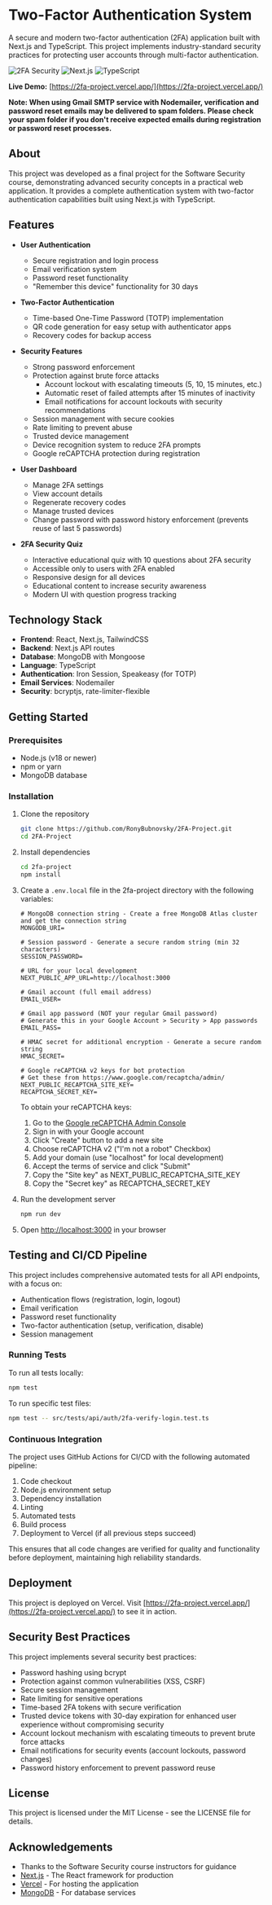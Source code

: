 # Two-Factor Authentication System

A secure and modern two-factor authentication (2FA) application built with Next.js and TypeScript. This project implements industry-standard security practices for protecting user accounts through multi-factor authentication.

![2FA Security](https://img.shields.io/badge/Security-2FA-green)
![Next.js](https://img.shields.io/badge/Built%20with-Next.js-black)
![TypeScript](https://img.shields.io/badge/Language-TypeScript-blue)

**Live Demo:** [https://2fa-project.vercel.app/](https://2fa-project.vercel.app/)

**Note: When using Gmail SMTP service with Nodemailer, verification and password reset emails may be delivered to spam folders. Please check your spam folder if you don't receive expected emails during registration or password reset processes.**

## About

This project was developed as a final project for the Software Security course, demonstrating advanced security concepts in a practical web application. It provides a complete authentication system with two-factor authentication capabilities built using Next.js with TypeScript.

## Features

- **User Authentication**
  - Secure registration and login process
  - Email verification system
  - Password reset functionality
  - "Remember this device" functionality for 30 days
- **Two-Factor Authentication**
  - Time-based One-Time Password (TOTP) implementation
  - QR code generation for easy setup with authenticator apps
  - Recovery codes for backup access
- **Security Features**

  - Strong password enforcement
  - Protection against brute force attacks
    - Account lockout with escalating timeouts (5, 10, 15 minutes, etc.)
    - Automatic reset of failed attempts after 15 minutes of inactivity
    - Email notifications for account lockouts with security recommendations
  - Session management with secure cookies
  - Rate limiting to prevent abuse
  - Trusted device management
  - Device recognition system to reduce 2FA prompts
  - Google reCAPTCHA protection during registration

- **User Dashboard**

  - Manage 2FA settings
  - View account details
  - Regenerate recovery codes
  - Manage trusted devices
  - Change password with password history enforcement (prevents reuse of last 5 passwords)

- **2FA Security Quiz**
  - Interactive educational quiz with 10 questions about 2FA security
  - Accessible only to users with 2FA enabled
  - Responsive design for all devices
  - Educational content to increase security awareness
  - Modern UI with question progress tracking

## Technology Stack

- **Frontend**: React, Next.js, TailwindCSS
- **Backend**: Next.js API routes
- **Database**: MongoDB with Mongoose
- **Language**: TypeScript
- **Authentication**: Iron Session, Speakeasy (for TOTP)
- **Email Services**: Nodemailer
- **Security**: bcryptjs, rate-limiter-flexible

## Getting Started

### Prerequisites

- Node.js (v18 or newer)
- npm or yarn
- MongoDB database

### Installation

1. Clone the repository

   ```bash
   git clone https://github.com/RonyBubnovsky/2FA-Project.git
   cd 2FA-Project
   ```

2. Install dependencies

   ```bash
   cd 2fa-project
   npm install
   ```

3. Create a `.env.local` file in the 2fa-project directory with the following variables:

   ```
   # MongoDB connection string - Create a free MongoDB Atlas cluster and get the connection string
   MONGODB_URI=

   # Session password - Generate a secure random string (min 32 characters)
   SESSION_PASSWORD=

   # URL for your local development
   NEXT_PUBLIC_APP_URL=http://localhost:3000

   # Gmail account (full email address)
   EMAIL_USER=

   # Gmail app password (NOT your regular Gmail password)
   # Generate this in your Google Account > Security > App passwords
   EMAIL_PASS=

   # HMAC secret for additional encryption - Generate a secure random string
   HMAC_SECRET=

   # Google reCAPTCHA v2 keys for bot protection
   # Get these from https://www.google.com/recaptcha/admin/
   NEXT_PUBLIC_RECAPTCHA_SITE_KEY=
   RECAPTCHA_SECRET_KEY=
   ```

   To obtain your reCAPTCHA keys:

   1. Go to the [Google reCAPTCHA Admin Console](https://www.google.com/recaptcha/admin/)
   2. Sign in with your Google account
   3. Click "Create" button to add a new site
   4. Choose reCAPTCHA v2 ("I'm not a robot" Checkbox)
   5. Add your domain (use "localhost" for local development)
   6. Accept the terms of service and click "Submit"
   7. Copy the "Site key" as NEXT_PUBLIC_RECAPTCHA_SITE_KEY
   8. Copy the "Secret key" as RECAPTCHA_SECRET_KEY

4. Run the development server

   ```bash
   npm run dev
   ```

5. Open [http://localhost:3000](http://localhost:3000) in your browser

## Testing and CI/CD Pipeline

This project includes comprehensive automated tests for all API endpoints, with a focus on:

- Authentication flows (registration, login, logout)
- Email verification
- Password reset functionality
- Two-factor authentication (setup, verification, disable)
- Session management

### Running Tests

To run all tests locally:

```bash
npm test
```

To run specific test files:

```bash
npm test -- src/tests/api/auth/2fa-verify-login.test.ts
```

### Continuous Integration

The project uses GitHub Actions for CI/CD with the following automated pipeline:

1. Code checkout
2. Node.js environment setup
3. Dependency installation
4. Linting
5. Automated tests
6. Build process
7. Deployment to Vercel (if all previous steps succeed)

This ensures that all code changes are verified for quality and functionality before deployment, maintaining high reliability standards.

## Deployment

This project is deployed on Vercel. Visit [https://2fa-project.vercel.app/](https://2fa-project.vercel.app/) to see it in action.

## Security Best Practices

This project implements several security best practices:

- Password hashing using bcrypt
- Protection against common vulnerabilities (XSS, CSRF)
- Secure session management
- Rate limiting for sensitive operations
- Time-based 2FA tokens with secure verification
- Trusted device tokens with 30-day expiration for enhanced user experience without compromising security
- Account lockout mechanism with escalating timeouts to prevent brute force attacks
- Email notifications for security events (account lockouts, password changes)
- Password history enforcement to prevent password reuse

## License

This project is licensed under the MIT License - see the LICENSE file for details.

## Acknowledgements

- Thanks to the Software Security course instructors for guidance
- [Next.js](https://nextjs.org/) - The React framework for production
- [Vercel](https://vercel.com/) - For hosting the application
- [MongoDB](https://www.mongodb.com/) - For database services
